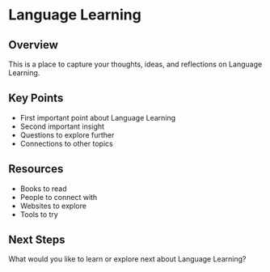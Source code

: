 # Language Learning

## Overview

This is a place to capture your thoughts, ideas, and reflections on Language Learning.

## Key Points

- First important point about Language Learning
- Second important insight
- Questions to explore further
- Connections to other topics

## Resources

- Books to read
- People to connect with
- Websites to explore
- Tools to try

## Next Steps

What would you like to learn or explore next about Language Learning?